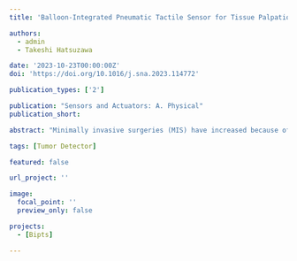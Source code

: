 ```yaml
---
title: 'Balloon-Integrated Pneumatic Tactile Sensor for Tissue Palpation in Minimally Invasive Surgery'

authors:
  - admin
  - Takeshi Hatsuzawa

date: '2023-10-23T00:00:00Z'
doi: 'https://doi.org/10.1016/j.sna.2023.114772'

publication_types: ['2']

publication: "Sensors and Actuators: A. Physical"
publication_short: 

abstract: "Minimally invasive surgeries (MIS) have increased because of their advantages, such as small incisions, less pain, and short recovery. However, a significant drawback of MIS is the absence of tactile sensation due to the small aperture, which is crucial for tumor palpation during surgeries to determine the resection area. This paper presents a novel tactile sensor specifically designed for tumor localization in MIS. In an ideal scenario, a tactile sensor designed for tumor localization should satisfy the following criteria: (1) flexibility to avoid tissue damage, (2) capability to measure hardness distribution, (3) a small diameter for access through small incisions, and (4) ease of fabrication to enable sensor sterilization. The proposed scope head consists of four balloons connected to a pressure sensor with a 20-mm scope diameter. By measuring the reactive forces resulting from the applied indentation force, the deformable balloons enable the conversion of these forces to internal pressure changes. Leveraging the fact that tumors exhibit greater stiffness than healthy tissue, tumor localization can be achieved by analyzing the information obtained from the internal pressure changes in the four balloons. The balloon materials and shapes were optimized, and detectability was evaluated. The results confirm that tumor models with a diameter above 5 mm are detectable. Furthermore, successful tumor localization was achieved with a phantom test, as evidenced by the generated heat map."

tags: [Tumor Detector]

featured: false

url_project: ''

image:
  focal_point: ''
  preview_only: false

projects:
  - [Bipts]

---
```


